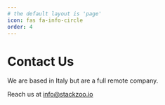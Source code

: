 ```yaml
---
# the default layout is 'page'
icon: fas fa-info-circle
order: 4
---
```


# Contact Us
We are based in Italy but are a full remote company.

Reach us at  <a href="mailto:info@stackzoo.io">info@stackzoo.io</a>